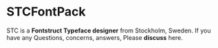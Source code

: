 # STCFontPack
STC is a **Fontstruct Typeface designer** from Stockholm, Sweden. If you have any Questions, concerns, answers, Please **discuss** here.
